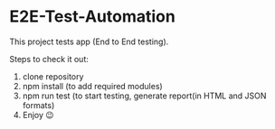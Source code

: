 # E2E-Test-Automation

This project tests app (End to End testing).

Steps to check it out:

1. clone repository
2. npm install (to add required modules)
3. npm run test (to start testing, generate report(in HTML and JSON formats)
4. Enjoy 😉
